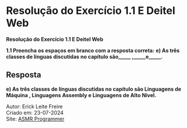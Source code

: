 # Resolução do Exercício 1.1 E Deitel Web

**Resolução do Exercício 1.1 E Deitel Web**

**1.1 Preencha os espaços em branco com a resposta correta:**
**e) As três classes de línguas discutidas no capítulo são\_\_\_\_\_ ,\_\_\_\_\_e\_\_\_\_\_.**

## Resposta

**e) As três classes de línguas discutidas no capítulo são Linguagens de Máquina , Linguagens Assembly e Linguagens de Alto Nível.**

Autor: Erick Leite Freire<br>
Criado em: 23-07-2024<br>
Site: [ASMR Programmer](https://www.asmrprogrammer.com.br)<br>

